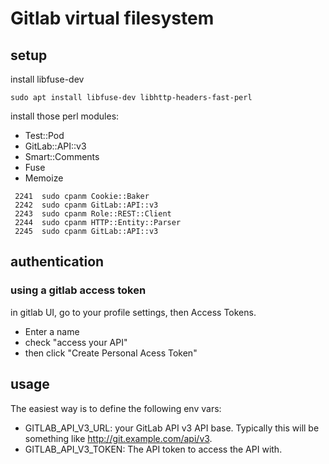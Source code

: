 Gitlab virtual filesystem
=========================


## setup

install libfuse-dev
```
sudo apt install libfuse-dev libhttp-headers-fast-perl 
```

install those perl modules:

  - Test::Pod
  - GitLab::API::v3
  - Smart::Comments
  - Fuse
  - Memoize

```
 2241  sudo cpanm Cookie::Baker
 2242  sudo cpanm GitLab::API::v3
 2243  sudo cpanm Role::REST::Client
 2244  sudo cpanm HTTP::Entity::Parser
 2245  sudo cpanm GitLab::API::v3

```

## authentication

### using a gitlab access token

in gitlab UI, go to your profile settings, then Access Tokens.
  - Enter a name
  - check "access your API"
  - then click "Create Personal Acess Token"

## usage

The easiest way is to define the following env vars:

  - GITLAB_API_V3_URL: your GitLab API v3 API base. Typically this will be something like http://git.example.com/api/v3.
  - GITLAB_API_V3_TOKEN: The API token to access the API with.





